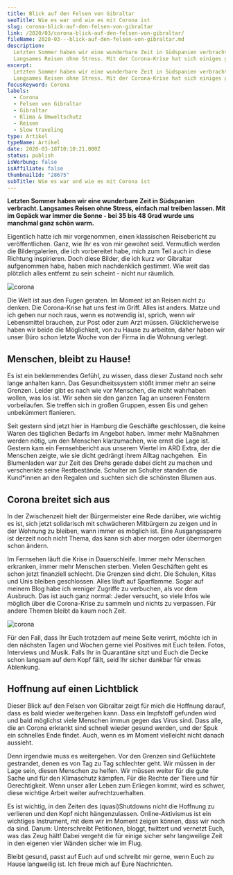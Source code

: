 ```yaml
---
title: Blick auf den Felsen von Gibraltar
seoTitle: Wie es war und wie es mit Corona ist
slug: corona-blick-auf-den-felsen-von-gibraltar
link: /2020/03/corona-blick-auf-den-felsen-von-gibraltar/
fileName: 2020-03---blick-auf-den-felsen-von-gibraltar.md
description:
  Letzten Sommer haben wir eine wunderbare Zeit in Südspanien verbracht.
  Langsames Reisen ohne Stress. Mit der Corona-Krise hat sich einiges geändert.
excerpt:
  Letzten Sommer haben wir eine wunderbare Zeit in Südspanien verbracht.
  Langsames Reisen ohne Stress. Mit der Corona-Krise hat sich einiges geändert.
focusKeyword: Corona
labels:
  - Corona
  - Felsen von Gibraltar
  - Gibraltar
  - Klima & Umweltschutz
  - Reisen
  - Slow traveling
type: Artikel
typeName: Artikel
date: 2020-03-18T10:10:21.000Z
status: publish
isWerbung: false
isAffiliate: false
thumbnailId: "28675"
subTitle: Wie es war und wie es mit Corona ist
---
```


<strong>Letzten Sommer haben wir eine wunderbare Zeit in Südspanien verbracht.
Langsames Reisen ohne Stress, einfach mal treiben lassen. Mit im Gepäck war
immer die Sonne - bei 35 bis 48 Grad wurde uns manchmal ganz schön
warm.</strong>

Eigentlich hatte ich mir vorgenommen, einen klassischen Reisebericht zu
veröffentlichen. Ganz, wie Ihr es von mir gewohnt seid. Vermutlich werden die
Bildergalerien, die ich vorbereitet habe, mich zum Teil auch in diese Richtung
inspirieren. Doch diese Bilder, die ich kurz vor Gibraltar aufgenommen habe,
haben mich nachdenklich gestimmt. Wie weit das plötzlich alles entfernt zu sein
scheint - nicht nur räumlich.

![corona](http://cardamonchai.com/wp-content/uploads/2020/03/2019-06-24-gibraltar-5-400x300.jpg)

Die Welt ist aus den Fugen geraten. Im Moment ist an Reisen nicht zu denken. Die
Corona-Krise hat uns fest im Griff. Alles ist anders. Matze und ich gehen nur
noch raus, wenn es notwendig ist, sprich, wenn wir Lebensmittel brauchen, zur
Post oder zum Arzt müssen. Glücklicherweise haben wir beide die Möglichkeit, von
zu Hause zu arbeiten, daher haben wir unser Büro schon letzte Woche von der
Firma in die Wohnung verlegt.

## Menschen, bleibt zu Hause!

Es ist ein beklemmendes Gefühl, zu wissen, dass dieser Zustand noch sehr lange
anhalten kann. Das Gesundheitssystem stößt immer mehr an seine Grenzen. Leider
gibt es nach wie vor Menschen, die nicht wahrhaben wollen, was los ist. Wir
sehen sie den ganzen Tag an unseren Fenstern vorbeilaufen. Sie treffen sich in
großen Gruppen, essen Eis und gehen unbekümmert flanieren.

Seit gestern sind jetzt hier in Hamburg die Geschäfte geschlossen, die keine
Waren des täglichen Bedarfs im Angebot haben. Immer mehr Maßnahmen werden nötig,
um den Menschen klarzumachen, wie ernst die Lage ist. Gestern kam ein
Fernsehbericht aus unserem Viertel im ARD Extra, der die Menschen zeigte, wie
sie dicht gedrängt ihrem Alltag nachgehen.  Ein Blumenladen war zur Zeit des
Drehs gerade dabei dicht zu machen und verschenkte seine Restbestände. Schulter
an Schulter standen die Kund\*innen an den Regalen und suchten sich die
schönsten Blumen aus.

## Corona breitet sich aus

In der Zwischenzeit hielt der Bürgermeister eine Rede darüber, wie wichtig es
ist, sich jetzt solidarisch mit schwächeren Mitbürgern zu zeigen und in der
Wohnung zu bleiben, wann immer es möglich ist. Eine Ausgangssperre ist derzeit
noch nicht Thema, das kann sich aber morgen oder übermorgen schon ändern.

Im Fernsehen läuft die Krise in Dauerschleife. Immer mehr Menschen erkranken,
immer mehr Menschen sterben. Vielen Geschäften geht es schon jetzt finanziell
schlecht. Die Grenzen sind dicht. Die Schulen, Kitas und Unis bleiben
geschlossen. Alles läuft auf Sparflamme. Sogar auf meinem Blog habe ich weniger
Zugriffe zu verbuchen, als vor dem Ausbruch. Das ist auch ganz normal: Jeder
versucht, so viele Infos wie möglich über die Corona-Krise zu sammeln und nichts
zu verpassen. Für andere Themen bleibt da kaum noch Zeit.

![corona](http://cardamonchai.com/wp-content/uploads/2020/03/2019-06-24-gibraltar-4-400x300.jpg)

Für den Fall, dass Ihr Euch trotzdem auf meine Seite verirrt, möchte ich in den
nächsten Tagen und Wochen gerne viel Positives mit Euch teilen. Fotos,
Interviews und Musik. Falls Ihr in Quarantäne sitzt und Euch die Decke schon
langsam auf dem Kopf fällt, seid Ihr sicher dankbar für etwas Ablenkung.

## Hoffnung auf einen Lichtblick

Dieser Blick auf den Felsen von Gibraltar zeigt für mich die Hoffnung darauf,
dass es bald wieder weitergehen kann. Dass ein Impfstoff gefunden wird und bald
möglichst viele Menschen immun gegen das Virus sind. Dass alle, die an Corona
erkrankt sind schnell wieder gesund werden, und der Spuk ein schnelles Ende
findet. Auch, wenn es im Moment vielleicht nicht danach aussieht.

Denn irgendwie muss es weitergehen. Vor den Grenzen sind Geflüchtete gestrandet,
denen es von Tag zu Tag schlechter geht. Wir müssen in der Lage sein, diesen
Menschen zu helfen. Wir müssen weiter für die gute Sache und für den Klimaschutz
kämpfen. Für die Rechte der Tiere und für Gerechtigkeit. Wenn unser aller Leben
zum Erliegen kommt, wird es schwer, diese wichtige Arbeit weiter
aufrechtzuerhalten.

Es ist wichtig, in den Zeiten des (quasi)Shutdowns nicht die Hoffnung zu
verlieren und den Kopf nicht hängenzulassen. Online-Aktivismus ist ein wichtiges
Instrument, mit dem wir im Moment zeigen können, dass wir noch da sind. Darum:
Unterschreibt Petitionen, bloggt, twittert und vernetzt Euch, was das Zeug hält!
Dabei vergeht die für einige sicher sehr langweilige Zeit in den eigenen vier
Wänden sicher wie im Flug.

Bleibt gesund, passt auf Euch auf und schreibt mir gerne, wenn Euch zu Hause
langweilig ist. Ich freue mich auf Eure Nachrichten.
